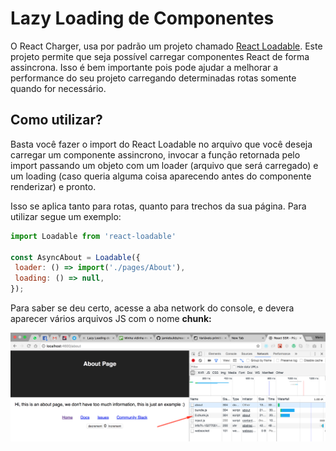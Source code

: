 # Lazy Loading de Componentes

O React Charger, usa por padrão um projeto chamado [React Loadable](https://github.com/jamiebuilds/react-loadable). Este projeto permite que seja possível carregar componentes React de forma assincrona. Isso é bem importante pois pode ajudar a melhorar a performance do seu projeto carregando determinadas rotas somente quando for necessário.

## Como utilizar?

Basta você fazer o import do React Loadable no arquivo que você deseja carregar um componente assincrono, invocar a função retornada pelo import passando um objeto com um loader \(arquivo que será carregado\) e um loading \(caso queria alguma coisa aparecendo antes do componente renderizar\) e pronto.

Isso se aplica tanto para rotas, quanto para trechos da sua página. Para utilizar segue um exemplo:

```javascript
import Loadable from 'react-loadable'

const AsyncAbout = Loadable({
 loader: () => import('./pages/About'),
 loading: () => null,
});

```

Para saber se deu certo, acesse a aba network do console, e devera aparecer vários arquivos JS com o nome **chunk:**

![](.gitbook/assets/image%20%288%29.png)



